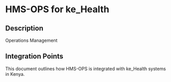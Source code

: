 # HMS-OPS for ke_Health

## Description

Operations Management

## Integration Points

This document outlines how HMS-OPS is integrated with ke_Health systems in Kenya.
